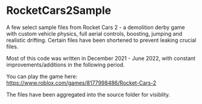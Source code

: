 # RocketCars2Sample
A few select sample files from Rocket Cars 2 - a demolition derby game with custom vehicle physics, full aerial controls, boosting, jumping and realistic drifting. Certain files have been shortened to prevent leaking crucial files.

Most of this code was written in December 2021 - June 2022, with constant improvements/additions in the following period.

You can play the game here: https://www.roblox.com/games/8177998486/Rocket-Cars-2

The files have been aggregated into the source folder for visiblity.
